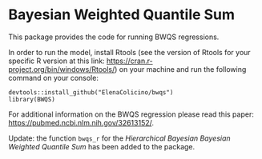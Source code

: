 # Bayesian Weighted Quantile Sum

This package provides the code for running BWQS regressions. 

In order to run the model, install Rtools (see the version of Rtools for your specific R version at this link: https://cran.r-project.org/bin/windows/Rtools/) 
on your machine and run the following command on your console: 

```
devtools::install_github("ElenaColicino/bwqs")
library(BWQS)
```

For additional information on the BWQS regression please read this paper:
https://pubmed.ncbi.nlm.nih.gov/32613152/.

Update: the function `bwqs_r` for the *Hierarchical Bayesian Bayesian Weighted Quantile Sum* has been added to the package.  
